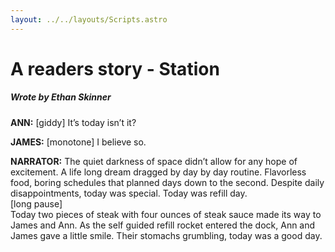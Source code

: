 ```yaml
---
layout: ../../layouts/Scripts.astro
---
```


# A readers story - Station
##### Wrote by Ethan Skinner

**ANN:** [giddy] It’s today isn’t it? 

**JAMES:** [monotone] I believe so. 

**NARRATOR:** The quiet darkness of space didn’t allow for any hope of excitement. A life long dream dragged by day by day routine. Flavorless food, boring schedules that planned days down to the second. Despite daily disappointments, today was special. Today was refill day.  \
[long pause] \
Today two pieces of steak with four ounces of steak sauce made its way to James and Ann. As the self guided refill rocket entered the dock, Ann and James gave a little smile. Their stomachs grumbling, today was a good day. 
